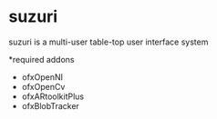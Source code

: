 suzuri
======

suzuri is a multi-user table-top user interface system

*required addons

- ofxOpenNI
- ofxOpenCv
- ofxARtoolkitPlus
- ofxBlobTracker
